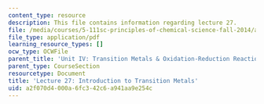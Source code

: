 ```yaml
---
content_type: resource
description: This file contains information regarding lecture 27.
file: /media/courses/5-111sc-principles-of-chemical-science-fall-2014/a2f070d4000a6fc342c6a941aa9e254c_MIT5_111F14_Lecture27.pdf
file_type: application/pdf
learning_resource_types: []
ocw_type: OCWFile
parent_title: 'Unit IV: Transition Metals & Oxidation-Reduction Reactions'
parent_type: CourseSection
resourcetype: Document
title: 'Lecture 27: Introduction to Transition Metals'
uid: a2f070d4-000a-6fc3-42c6-a941aa9e254c
---
```

